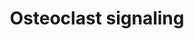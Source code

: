 ---
annotations:
- id: PW:0000650
  parent: signaling pathway
  type: Pathway Ontology
  value: signaling pathway pertinent to development
- id: CL:0000092
  parent: animal cell
  type: Cell Type Ontology
  value: osteoclast
- id: PW:0000003
  parent: signaling pathway
  type: Pathway Ontology
  value: signaling pathway
authors:
- Ehsiao
- AlexanderPico
- MaintBot
- Samuel Sklar
- Khanspers
- Ddigles
- Egonw
- Mkutmon
- Jessev1993
- Eweitz
citedin:
- link: PMC8155553
  title: 'Heterogeneity

    of Lipid and Protein Cartilage Profiles

    Associated with Human Osteoarthritis with or without Type 2 Diabetes

    Mellitus (2021)'
communities: []
description: Signaling pathways involved in osteoclast activation.   Proteins on this
  pathway have targeted assays available via the [CPTAC Assay Portal](https://assays.cancer.gov/available_assays?wp_id=WP12).
last-edited: 2025-07-10
ndex: 6dd4e76b-8b61-11eb-9e72-0ac135e8bacf
organisms:
- Homo sapiens
redirect_from:
- /index.php/Pathway:WP12
- /instance/WP12
- /instance/WP12_r139888
revision: r139888
schema-jsonld:
- '@context': https://schema.org/
  '@id': https://wikipathways.github.io/pathways/WP12.html
  '@type': Dataset
  creator:
    '@type': Organization
    name: WikiPathways
  description: Signaling pathways involved in osteoclast activation.   Proteins on
    this pathway have targeted assays available via the [CPTAC Assay Portal](https://assays.cancer.gov/available_assays?wp_id=WP12).
  keywords:
  - AIMP2
  - Cathepsin K
  - Ca²⁺
  - H+ ATPase
  - H⁺
  - IFN-b
  - MAPK8
  - Na+/H+ transporter
  - Na⁺
  - OGR1
  - OPG
  - Osteopontin
  - PDGFB
  - Pi
  - RANK
  - RANK ligand
  - TRAP
  - TRPV
  - Type 1 interferon receptor
  - b3 integrin
  license: CC0
  name: Osteoclast signaling
seo: CreativeWork
title: Osteoclast signaling
wpid: WP12
---